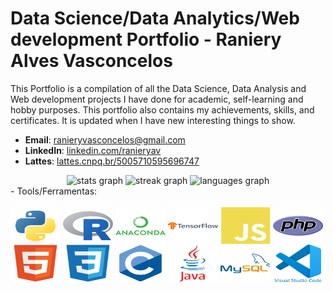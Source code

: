 # Data Science/Data Analytics/Web development Portfolio - Raniery Alves Vasconcelos
This Portfolio is a compilation of all the Data Science, Data Analysis and Web development projects I have done for academic, self-learning and hobby purposes. This portfolio also contains my achievements, skills, and certificates. It is updated when I have new interesting things to show.

- **Email**: [ranieryvasconcelos@gmail.com](ranieryvasconcelos@gmail.com)
- **LinkedIn**: [linkedin.com/ranieryav](https://www.linkedin.com/in/ranieryav/)
- **Lattes**: [lattes.cnpq.br/5005710595696747](http://lattes.cnpq.br/5005710595696747)

<div align="center">
  <img src="https://github-readme-stats.vercel.app/api?username=RanieryAV&hide_title=true&hide_rank=false&show_icons=true&include_all_commits=true&count_private=true&disable_animations=false&theme=dark&locale=en&hide_border=false&order=1" height="140" alt="stats graph"  />
  <img src="https://streak-stats.demolab.com?user=RanieryAV&locale=en&mode=weekly&theme=dark&hide_border=false&border_radius=5&order=3" height="140" alt="streak graph"  />
  <img src="https://github-readme-stats.vercel.app/api/top-langs?username=RanieryAV&locale=en&hide_title=false&layout=compact&card_width=320&langs_count=5&theme=dark&hide_border=false&order=2" height="140" alt="languages graph"  />
</div>
- Tools/Ferramentas:
<div style="display: inline_block"><br>
  <img align="center" alt="Python" height="60" width="80" src="https://raw.githubusercontent.com/devicons/devicon/master/icons/python/python-original.svg">
  <img align="center" alt="R" height="60" width="80" src="https://raw.githubusercontent.com/devicons/devicon/master/icons/r/r-original.svg">
  <img align="center" alt="Anaconda" height="60" width="80" src="https://raw.githubusercontent.com/devicons/devicon/master/icons/anaconda/anaconda-original-wordmark.svg">
  <img align="center" alt="Tensorflow" height="60" width="80" src="https://raw.githubusercontent.com/devicons/devicon/master/icons/tensorflow/tensorflow-original-wordmark.svg">
  <img align="center" alt="Js" height="60" width="80" src="https://raw.githubusercontent.com/devicons/devicon/master/icons/javascript/javascript-plain.svg">
  <img align="center" alt="PHP" height="60" width="80" src="https://raw.githubusercontent.com/devicons/devicon/master/icons/php/php-original.svg">
  <img align="center" alt="HTML" height="60" width="80" src="https://raw.githubusercontent.com/devicons/devicon/master/icons/html5/html5-original.svg">
  <img align="center" alt="CSS" height="60" width="80" src="https://raw.githubusercontent.com/devicons/devicon/master/icons/css3/css3-original.svg">
  <img align="center" alt="C" height="60" width="80" src="https://raw.githubusercontent.com/devicons/devicon/master/icons/c/c-original.svg">
  <img align="center" alt="Java" height="60" width="80" src="https://raw.githubusercontent.com/devicons/devicon/master/icons/java/java-original-wordmark.svg">
  <img align="center" alt="MySQL" height="60" width="80" src="https://raw.githubusercontent.com/devicons/devicon/master/icons/mysql/mysql-original-wordmark.svg">
  <img align="center" alt="VSCode" height="60" width="80" src="https://raw.githubusercontent.com/devicons/devicon/master/icons/vscode/vscode-original-wordmark.svg">
</div>
